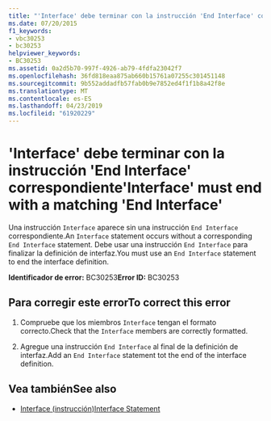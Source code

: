 ```yaml
---
title: "'Interface' debe terminar con la instrucción 'End Interface' correspondiente"
ms.date: 07/20/2015
f1_keywords:
- vbc30253
- bc30253
helpviewer_keywords:
- BC30253
ms.assetid: 0a2d5b70-997f-4926-ab79-4fdfa23042f7
ms.openlocfilehash: 36fd818eaa875ab660b15761a07255c301451148
ms.sourcegitcommit: 9b552addadfb57fab0b9e7852ed4f1f1b8a42f8e
ms.translationtype: MT
ms.contentlocale: es-ES
ms.lasthandoff: 04/23/2019
ms.locfileid: "61920229"
---
```

# <a name="interface-must-end-with-a-matching-end-interface"></a><span data-ttu-id="ae0c7-102">'Interface' debe terminar con la instrucción 'End Interface' correspondiente</span><span class="sxs-lookup"><span data-stu-id="ae0c7-102">'Interface' must end with a matching 'End Interface'</span></span>
<span data-ttu-id="ae0c7-103">Una instrucción `Interface` aparece sin una instrucción `End Interface` correspondiente.</span><span class="sxs-lookup"><span data-stu-id="ae0c7-103">An `Interface` statement occurs without a corresponding `End Interface` statement.</span></span> <span data-ttu-id="ae0c7-104">Debe usar una instrucción `End Interface` para finalizar la definición de interfaz.</span><span class="sxs-lookup"><span data-stu-id="ae0c7-104">You must use an `End Interface` statement to end the interface definition.</span></span>  
  
 <span data-ttu-id="ae0c7-105">**Identificador de error:** BC30253</span><span class="sxs-lookup"><span data-stu-id="ae0c7-105">**Error ID:** BC30253</span></span>  
  
## <a name="to-correct-this-error"></a><span data-ttu-id="ae0c7-106">Para corregir este error</span><span class="sxs-lookup"><span data-stu-id="ae0c7-106">To correct this error</span></span>  
  
1. <span data-ttu-id="ae0c7-107">Compruebe que los miembros `Interface` tengan el formato correcto.</span><span class="sxs-lookup"><span data-stu-id="ae0c7-107">Check that the `Interface` members are correctly formatted.</span></span>  
  
2. <span data-ttu-id="ae0c7-108">Agregue una instrucción `End Interface` al final de la definición de interfaz.</span><span class="sxs-lookup"><span data-stu-id="ae0c7-108">Add an `End Interface` statement tot the end of the interface definition.</span></span>  
  
## <a name="see-also"></a><span data-ttu-id="ae0c7-109">Vea también</span><span class="sxs-lookup"><span data-stu-id="ae0c7-109">See also</span></span>

- [<span data-ttu-id="ae0c7-110">Interface (instrucción)</span><span class="sxs-lookup"><span data-stu-id="ae0c7-110">Interface Statement</span></span>](../../visual-basic/language-reference/statements/interface-statement.md)
